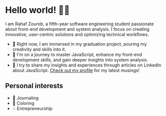 # Hello world! 👋🏼

I am Rahaf Zourob, a fifth-year software engineering student passionate about
front-end development and system analysis. I focus on creating innovative,
user-centric solutions and optimizing technical workflows.

- :telescope: Right now, I am immersed in my graduation project, pouring my
  creativity and skills into it.
- :seedling: I'm on a journey to master JavaScript, enhance my front-end
  development skills, and gain deeper insights into system analysis.
- :memo: I try to share my insights and experiences through articles on LinkedIn
  about JavaScript.
  [Check out my profile](https://www.linkedin.com/in/rahaf-zourob-bb7588302/)
  for my latest musings!

## Personal interests

- :pencil: Journaling
- :art: Coloring
- :bulb: Entrepreneurship
